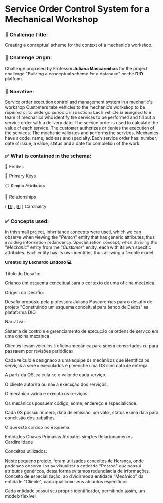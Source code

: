 # Service Order Control System for a Mechanical Workshop

 ### 🎯 Challenge Title:

Creating a conceptual scheme for the context of a mechanic's workshop.

### 💭 Challenge Origin:

Challenge proposed by Professor **__Juliana Mascarenhas__** for the project challenge "Building a conceptual scheme for a database" on the **__DIO__** platform.

### 💭 Narrative:

Service order execution control and management system in a mechanic's workshop
Customers take vehicles to the mechanic's workshop to be repaired or to undergo periodic inspections
Each vehicle is assigned to a team of mechanics who identify the services to be performed and fill out a service order with a delivery date.
The service order is used to calculate the value of each service.
The customer authorizes or denies the execution of the services.
The mechanic validates and performs the services.
Mechanics have a code, name, address and specialty.
Each service order has: number, date of issue, a value, status and a date for completion of the work.

### ✅ What is contained in the schema:

:black_square_button: Entities

:key: Primary Keys

:white_circle: Simple Attributes

:large_blue_diamond: Relationships

( :one: , :one: ) Cardinality

### ✅ Concepts used:

In this small project, Inheritance concepts were used, which we can observe when viewing the "*Person*" entity that has generic attributes, thus avoiding information redundancy. Specialization concept, when dividing the "*Mechanic*" entity from the "*Customer*" entity, each with its own specific attributes.
Each entity has its own identifier, thus allowing a flexible model.


**__Created by Leonardo Lindoso 💻__**

Titulo do Desafio: 


Criando um esquema conceitual para o contexto de uma oficina mecânica.



Origem do Desafio: 


Desafio proposto pela professora Juliana Mascarenhas para o desafio de projeto "Construindo um esquema conceitual para banco de Dados" na plataforma DIO.  



Narrativa:
 
Sistema de controle e gerenciamento de execução de ordens de serviço em uma oficina mecânica

Clientes levam veículos à oficina mecânica para serem consertados ou para passarem por revisões periódicas

Cada veículo é designado a uma equipe de mecânicos que identifica os serviços a serem executados e preenche uma OS com data de entrega.

A partir da OS, calcula-se o valor de cada serviço.

O cliente autoriza ou não a execução dos serviços.

O mecânico valida e executa os serviços.

Os mecânicos possuem código, nome, endereço e especialidade.

Cada OS possui: número, data de emissão, um valor, status e uma data para conclusão dos trabalhos.



O que está contido no esquema:


Entidades
Chaves Primarias
Atributos simples 
Relacionamentos
Cardinalidade


Conceitos utilizados:


Neste pequeno projeto, foram utilizados conceitos de Herança, onde podemos observa-los ao visualizar a entidade "Pessoa" que possui atributos genéricos, desta forma evitamos redundância de informações. Conceito de especialização, ao dividirmos a entidade "Mecânico" da entidade "Cliente", cada qual com seus atributos específicos.

Cada entidade possui seu próprio identificador, permitindo assim, um modelo flexível.
